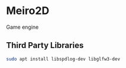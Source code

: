 # Meiro2D
Game engine

## Third Party Libraries

```bash
sudo apt install libspdlog-dev libglfw3-dev
```
